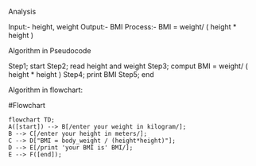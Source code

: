 Analysis 

Input:- height, weight
Output:- BMI
Process:- BMI = weight/ ( height * height )

Algorithm in Pseudocode

Step1; start
Step2; read height and weight
Step3; comput BMI = weight/ ( height * height )
Step4; print BMI
Step5; end

Algorithm in flowchart:

#Flowchart
```mermaid
flowchart TD;
A([start]) --> B[/enter your weight in kilogram/];
B --> C[/enter your height in meters/];
C --> D["BMI = body_weight / (height*height)"];
D --> E[/print 'your BMI is' BMI/];
E --> F([end]);
```
